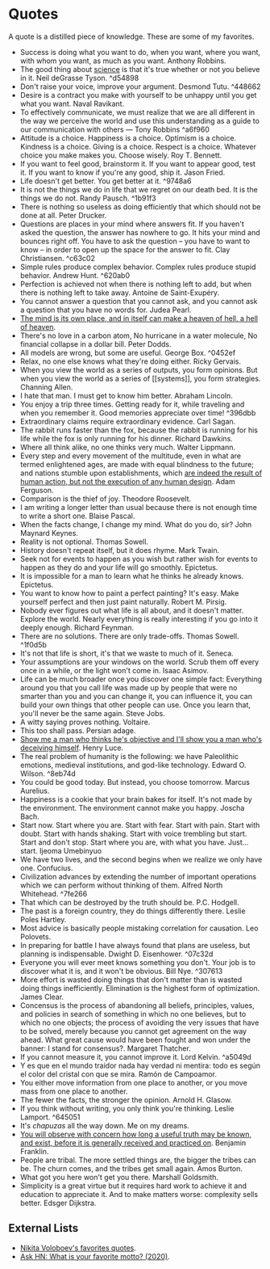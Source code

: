 # Quotes

A quote is a distilled piece of knowledge. These are some of my favorites.

- Success is doing what you want to do, when you want, where you want, with whom you want, as much as you want. Anthony Robbins.
- The good thing about [science](https://youtu.be/3MRHcYtZjFY) is that it's true whether or not you believe in it. Neil deGrasse Tyson. ^d54898
- Don't raise your voice, improve your argument. Desmond Tutu. ^448662
- Desire is a contract you make with yourself to be unhappy until you get what you want. Naval Ravikant.
- To effectively communicate, we must realize that we are all different in the way we perceive the world and use this understanding as a guide to our communication with others — Tony Robbins ^a6f960
- Attitude is a choice. Happiness is a choice. Optimism is a choice. Kindness is a choice. Giving is a choice. Respect is a choice. Whatever choice you make makes you. Choose wisely. Roy T. Bennett.
- If you want to feel good, brainstorm it. If you want to appear good, test it. If you want to know if you're any good, ship it. Jason Fried.
- Life doesn't get better. You get better at it. ^9748a6
- It is not the things we do in life that we regret on our death bed. It is the things we do not. Randy Pausch. ^1b91f3
- There is nothing so useless as doing efficiently that which should not be done at all. Peter Drucker.
- Questions are places in your mind where answers fit. If you haven't asked the question, the answer has nowhere to go. It hits your mind and bounces right off. You have to ask the question – you have to want to know – in order to open up the space for the answer to fit. Clay Christiansen. ^c63c02
- Simple rules produce complex behavior. Complex rules produce stupid behavior. Andrew Hunt. ^620ab0
- Perfection is achieved not when there is nothing left to add, but when there is nothing left to take away. Antoine de Saint-Exupéry.
- You cannot answer a question that you cannot ask, and you cannot ask a question that you have no words for. Judea Pearl.
- [The mind is its own place, and in itself can make a heaven of hell, a hell of heaven](https://youtu.be/RPicL1AWrs8?list=WL).
- There's no love in a carbon atom, No hurricane in a water molecule, No financial collapse in a dollar bill. Peter Dodds.
- All models are wrong, but some are useful. George Box. ^0452ef
- Relax, no one else knows what they're doing either. Ricky Gervais.
- When you view the world as a series of outputs, you form opinions. But when you view the world as a series of [[systems]], you form strategies. Channing Allen.
- I hate that man. I must get to know him better. Abraham Lincoln.
- You enjoy a trip three times. Getting ready for it, while traveling and when you remember it. Good memories appreciate over time! ^396dbb
- Extraordinary claims require extraordinary evidence. Carl Sagan.
- The rabbit runs faster than the fox, because the rabbit is running for his life while the fox is only running for his dinner. Richard Dawkins.
- Where all think alike, no one thinks very much. Walter Lippmann.
- Every step and every movement of the multitude, even in what are termed enlightened ages, are made with equal blindness to the future; and nations stumble upon establishments, which [are indeed the result of human action, but not the execution of any human design](https://en.wikipedia.org/wiki/Spontaneous_order). Adam Ferguson.
- Comparison is the thief of joy. Theodore Roosevelt.
- I am writing a longer letter than usual because there is not enough time to write a short one. Blaise Pascal.
- When the facts change, I change my mind. What do you do, sir? John Maynard Keynes.
- Reality is not optional. Thomas Sowell.
- History doesn't repeat itself, but it does rhyme. Mark Twain.
- Seek not for events to happen as you wish but rather wish for events to happen as they do and your life will go smoothly. Epictetus.
- It is impossible for a man to learn what he thinks he already knows. Epictetus.
- You want to know how to paint a perfect painting? It's easy. Make yourself perfect and then just paint naturally. Robert M. Pirsig.
- Nobody ever figures out what life is all about, and it doesn't matter. Explore the world. Nearly everything is really interesting if you go into it deeply enough. Richard Feynman.
- There are no solutions. There are only trade-offs. Thomas Sowell. ^1f0d5b
- It's not that life is short, it's that we waste to much of it. Seneca.
- Your assumptions are your windows on the world. Scrub them off every once in a while, or the light won't come in. Isaac Asimov.
- Life can be much broader once you discover one simple fact: Everything around you that you call life was made up by people that were no smarter than you and you can change it, you can influence it, you can build your own things that other people can use. Once you learn that, you'll never be the same again. Steve Jobs.
- A witty saying proves nothing. Voltaire.
- This too shall pass. Persian adage.
- [Show me a man who thinks he's objective and I'll show you a man who's deceiving himself](https://www.collaborativefund.com/blog/a-few-rules/). Henry Luce.
- The real problem of humanity is the following: we have Paleolithic emotions, medieval institutions, and god-like technology. Edward O. Wilson. ^8eb74d
- You could be good today. But instead, you choose tomorrow. Marcus Aurelius.
- Happiness is a cookie that your brain bakes for itself. It's not made by the environment. The environment cannot make you happy. Joscha Bach.
- Start now. Start where you are. Start with fear. Start with pain. Start with doubt. Start with hands shaking. Start with voice trembling but start. Start and don't stop. Start where you are, with what you have. Just... start. Ijeoma Umebinyuo
- We have two lives, and the second begins when we realize we only have one. Confucius.
- Civilization advances by extending the number of important operations which we can perform without thinking of them. Alfred North Whitehead. ^7fe266
- That which can be destroyed by the truth should be. P.C. Hodgell.
- The past is a foreign country, they do things differently there. Leslie Poles Hartley.
- Most advice is basically people mistaking correlation for causation. Leo Polovets.
- In preparing for battle I have always found that plans are useless, but planning is indispensable. Dwight D. Eisenhower. ^07c32d
- Everyone you will ever meet knows something you don't. Your job is to discover what it is, and it won't be obvious. Bill Nye. ^307613
- More effort is wasted doing things that don't matter than is wasted doing things inefficiently. Elimination is the highest form of optimization. James Clear.
- Concensus is the process of abandoning all beliefs, principles, values, and policies in search of something in which no one believes, but to which no one objects; the process of avoiding the very issues that have to be solved, merely because you cannot get agreement on the way ahead. What great cause would have been fought and won under the banner: I stand for consensus?. Margaret Thatcher.
- If you cannot measure it, you cannot improve it.  Lord Kelvin. ^a5049d
- Y es que en el mundo traidor nada hay verdad ni mentira: todo es según el color del cristal con que se mira. Ramón de Campoamor.
- You either move information from one place to another, or you move mass from one place to another.
- The fewer the facts, the stronger the opinion. Arnold H. Glasow.
- If you think without writing, you only think you're thinking. Leslie Lamport. ^645051
- It's _chapuzas_ all the way down. Me on my dreams.
- [You will observe with concern how long a useful truth may be known, and exist, before it is generally received and practiced on](https://www.youtube.com/watch?v=IV3dnLzthDA). Benjamin Franklin.
- People are tribal. The more settled things are, the bigger the tribes can be. The churn comes, and the tribes get small again. Amos Burton.
- What got you here won't get you there. Marshall Goldsmith.
- Simplicity is a great virtue but it requires hard work to achieve it and education to appreciate it. And to make matters worse: complexity sells better. Edsger Dijkstra.

## External Lists

- [Nikita Voloboev's favorites quotes](https://nikitavoloboev.xyz/likes/#quotes).
- [Ask HN: What is your favorite motto? (2020)](https://news.ycombinator.com/item?id=24436135).
